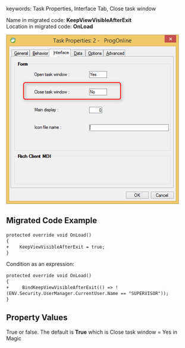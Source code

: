 ﻿keywords: Task Properties, Interface Tab, Close task window 

Name in migrated code: **KeepViewVisibleAfterExit**  
Location in migrated code: **OnLoad**

![Close Task Window](CloseTaskWindow.png)

## Migrated Code Example


```csdiff   
protected override void OnLoad()
{
+    KeepViewVisibleAfterExit = true;
}
```        


Condition as an expression:

```csdiff   
protected override void OnLoad()
{
+     BindKeepViewVisibleAfterExit(() => !(ENV.Security.UserManager.CurrentUser.Name == "SUPERVISOR"));
}
```        

## Property Values
True or false. The default is **True** which is Close task window = Yes in Magic